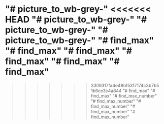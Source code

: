 "# picture_to_wb-grey-" 
<<<<<<< HEAD
"# picture_to_wb-grey-" 
"# picture_to_wb-grey-" 
"# picture_to_wb-grey-" 
"# find_max" 
"# find_max" 
"# find_max" 
"# find_max" 
"# find_max" 
"# find_max" 
=======
>>>>>>> 3309317fa4e48bf5317174c3b7b51b6ce3c4a844
"# find_max" 
"# find_max" 
"# find_max_number" 
"# find_max_number" 
"# find_max_number" 
"# find_max_number" 
"# find_max_number" 
